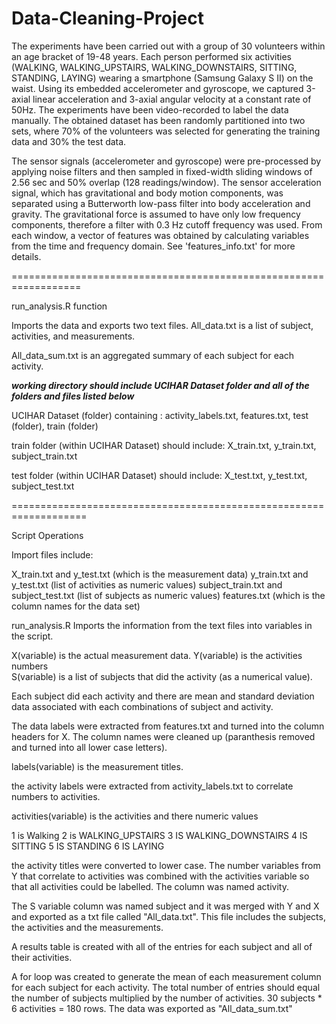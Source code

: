 # Data-Cleaning-Project

The experiments have been carried out with a group of 30 volunteers within an age bracket of 19-48 years. Each person performed six activities (WALKING, WALKING_UPSTAIRS, WALKING_DOWNSTAIRS, SITTING, STANDING, LAYING) wearing a smartphone (Samsung Galaxy S II) on the waist. Using its embedded accelerometer and gyroscope, we captured 3-axial linear acceleration and 3-axial angular velocity at a constant rate of 50Hz. The experiments have been video-recorded to label the data manually. The obtained dataset has been randomly partitioned into two sets, where 70% of the volunteers was selected for generating the training data and 30% the test data. 

The sensor signals (accelerometer and gyroscope) were pre-processed by applying noise filters and then sampled in fixed-width sliding windows of 2.56 sec and 50% overlap (128 readings/window). The sensor acceleration signal, which has gravitational and body motion components, was separated using a Butterworth low-pass filter into body acceleration and gravity. The gravitational force is assumed to have only low frequency components, therefore a filter with 0.3 Hz cutoff frequency was used. From each window, a vector of features was obtained by calculating variables from the time and frequency domain. See 'features_info.txt' for more details.

==================================================================


run_analysis.R function

Imports the data and exports two text files.  All_data.txt is a list of subject, activities, and measurements. 

All_data_sum.txt is an aggregated summary of each subject for each activity.  


***working directory should include UCIHAR Dataset folder and all of the folders and files listed below*** 

UCIHAR Dataset (folder) containing : activity_labels.txt, features.txt, test (folder), train (folder)

train folder (within UCIHAR Dataset) should include: 	X_train.txt, y_train.txt, subject_train.txt

test folder (within UCIHAR Dataset) should include: 	X_test.txt, y_test.txt, subject_test.txt


===================================================================

Script Operations

Import files include: 

X_train.txt and y_test.txt (which is the measurement data)
y_train.txt and y_test.txt (list of activities as numeric values)
subject_train.txt and subject_test.txt (list of subjects as numeric values)
features.txt (which is the column names for the data set)

run_analysis.R Imports the information from the text files into variables in the script.  

X(variable) is the actual measurement data.
Y(variable) is the activities numbers  
S(variable) is a list of subjects that did the activity (as a numerical value).  

Each subject did each activity and there are mean and standard deviation data associated with each combinations of subject and activity.  
  

The data labels were extracted from features.txt and turned into the column headers for X.  The column names were cleaned up (paranthesis removed and turned 
into all lower case letters).

labels(variable) is the measurement titles.

the activity labels were extracted from activity_labels.txt to correlate numbers to activities.

activities(variable) is the activities and there numeric values

1 is Walking
2 is WALKING_UPSTAIRS
3 IS WALKING_DOWNSTAIRS
4 IS SITTING
5 IS STANDING
6 IS LAYING

the activity titles were converted to lower case.  The number variables from Y that correlate to activities was combined with the activities variable so that all 
activities could be labelled.  The column was named activity.

The S variable column was named subject and it was merged with Y and X and exported as a txt file called "All_data.txt".  This file includes the subjects, the activities and the measurements.  

A results table is created with all of the entries for each subject and all of their activities.

A for loop was created to generate the mean of each measurement column for each subject for each activity.  The total number of entries should equal the number of subjects 
multiplied by the number of activities.  30 subjects * 6 activities = 180 rows.  The data was exported as "All_data_sum.txt"
